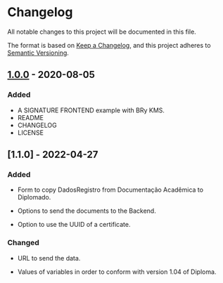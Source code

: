 # Changelog

All notable changes to this project will be documented in this file.

The format is based on [Keep a Changelog](https://keepachangelog.com/en/1.0.0/),
and this project adheres to [Semantic Versioning](https://semver.org/spec/v2.0.0.html).

## [1.0.0] - 2020-08-05

### Added

- A SIGNATURE FRONTEND example with BRy KMS.
- README
- CHANGELOG
- LICENSE

[1.0.0]: https://gitlab.com/brytecnologia-team/integracao/api-assinatura/react/geracao-diploma-kms/-/tags/1.0.0

## [1.1.0] - 2022-04-27

### Added

- Form to copy DadosRegistro from Documentação Acadêmica to Diplomado.

- Options to send the documents to the Backend.

- Option to use the UUID of a certificate.

### Changed

- URL to send the data.

- Values of variables in order to conform with version 1.04 of Diploma.